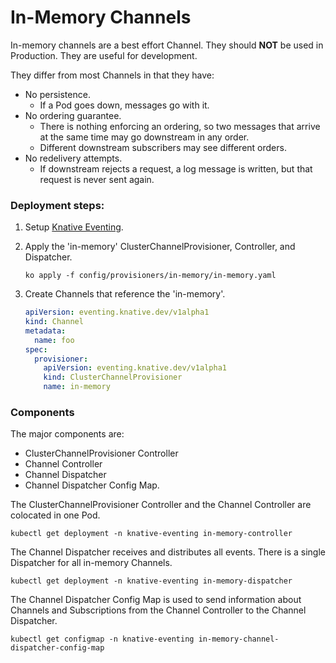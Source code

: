 # In-Memory Channels

In-memory channels are a best effort Channel. They should **NOT** be used in
Production. They are useful for development.

They differ from most Channels in that they have:

- No persistence.
  - If a Pod goes down, messages go with it.
- No ordering guarantee.
  - There is nothing enforcing an ordering, so two messages that arrive at the
    same time may go downstream in any order.
  - Different downstream subscribers may see different orders.
- No redelivery attempts.
  - If downstream rejects a request, a log message is written, but that request
    is never sent again.

### Deployment steps:

1. Setup [Knative Eventing](../../../DEVELOPMENT.md).
1. Apply the 'in-memory' ClusterChannelProvisioner, Controller, and
   Dispatcher.
   ```shell
   ko apply -f config/provisioners/in-memory/in-memory.yaml
   ```
1. Create Channels that reference the 'in-memory'.

   ```yaml
   apiVersion: eventing.knative.dev/v1alpha1
   kind: Channel
   metadata:
     name: foo
   spec:
     provisioner:
       apiVersion: eventing.knative.dev/v1alpha1
       kind: ClusterChannelProvisioner
       name: in-memory
   ```

### Components

The major components are:

- ClusterChannelProvisioner Controller
- Channel Controller
- Channel Dispatcher
- Channel Dispatcher Config Map.

The ClusterChannelProvisioner Controller and the Channel Controller are
colocated in one Pod.

```shell
kubectl get deployment -n knative-eventing in-memory-controller
```

The Channel Dispatcher receives and distributes all events. There is a single
Dispatcher for all in-memory Channels.

```shell
kubectl get deployment -n knative-eventing in-memory-dispatcher
```

The Channel Dispatcher Config Map is used to send information about Channels and
Subscriptions from the Channel Controller to the Channel Dispatcher.

```shell
kubectl get configmap -n knative-eventing in-memory-channel-dispatcher-config-map
```
